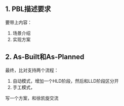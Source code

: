 
## 1. PBL描述要求
要带上内容：
1. 场景介绍
2. 实现方案


## 2. As-Built和As-Planned
最终，比对支持两个流程：

1. 自动模式，增加一个HLD阶段，然后和LLD阶段区分开
2. 手工模式，

写一个方案，和徐凯旋交流